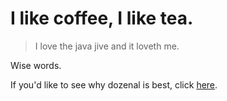 # I like coffee, I like tea.

> I love the java jive and it loveth me.

Wise words.

If you'd like to see why dozenal is best, click [here](https://ilikecoffee-iliketea.github.io/dozenal/).
